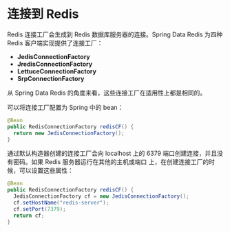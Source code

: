 # 连接到 Redis

Redis 连接工厂会生成到 Redis 数据库服务器的连接。Spring Data Redis 为四种 Redis 客户端实现提供了连接工厂：

* **JedisConnectionFactory**
* **JredisConnectionFactory**
* **LettuceConnectionFactory**
* **SrpConnectionFactory**

从 Spring Data Redis 的角度来看，这些连接工厂在适用性上都是相同的。

可以将连接工厂配置为 Spring 中的 bean：

```java
@Bean
public RedisConnectionFactory redisCF() {
  return new JedisConnectionFactory();
}
```

通过默认构造器创建的连接工厂会向 localhost 上的 6379 端口创建连接，并且没有密码。如果 Redis 服务器运行在其他的主机或端口 上，在创建连接工厂的时候，可以设置这些属性：

```java
@Bean
public RedisConnectionFactory redisCF() {
  JedisConnectionFactory cf = new JedisConnectionFactory();
  cf.setHostName("redis-server");
  cf.setPort(7379);
  return cf;
}
```
